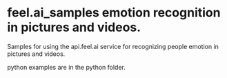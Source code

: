 # feel.ai_samples emotion recognition in pictures and videos.

Samples for using the api.feel.ai service for recognizing people emotion in pictures and videos.

python examples are in the python folder.
